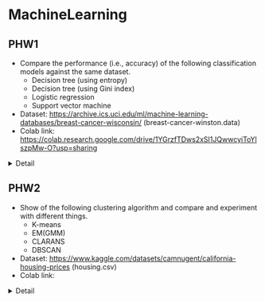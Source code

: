 # MachineLearning

## PHW1
- Compare the performance (i.e., accuracy) of the following classification models against the same dataset.
  - Decision tree (using entropy)
  - Decision tree (using Gini index)
  - Logistic regression
  - Support vector machine
- Dataset: https://archive.ics.uci.edu/ml/machine-learning-databases/breast-cancer-wisconsin/ (breast-cancer-winston.data)  
- Colab link: https://colab.research.google.com/drive/1YGrzfTDws2xSI1JQwwcyiToYlszpMw-O?usp=sharing

<details>
    <summary>Detail</summary>
    
    1. Read Data and Set columns
    
    (Check Dataset: printStatistic)
    
    2. Do Preprocessing
      2-1. Drop NaN Value: Preprocess - drop
      2-2. Reset index value: Preprocess - reset
      
    (Check Dataset: printStatistic)
    
    3. Double For Loop for test below using scaled data and unscaled data: Model - scaling
      3-1. Inner For Loop: Compare result with various test_ratio (0.1, 0.2, 0.3)
      3-2. Outer For Loop: Compare result with 4 classification models: Model - DecisionTreeEntropy, DecisionTreeGini, LogisticRegression, SVM
          ∙ Use various of the model parameters and hyperparameters for each model: Model - gridSearch
      3-3. Print accuracy and best hyperparameter of each case to compare: Model - printAcc
          ∙ Use various numbers k for k-fold cross validation for set best hyperparameters: Model - test
      So, "3 loop (test_ratio) x 4 loop (classification model) = 12 loop" for scaled/unscaled data each

</details>

## PHW2
- Show of the following clustering algorithm and compare and experiment with different things.
  - K-means
  - EM(GMM)
  - CLARANS
  - DBSCAN
 - Dataset: https://www.kaggle.com/datasets/camnugent/california-housing-prices (housing.csv)  
 - Colab link: 
 
 <details>
    <summary>Detail</summary>
    
    AUTOML:
      1. Read Data
      
      (Check Dataset: printStatistic)
      
      2. Do Preprocessing
        2-1. Fill NaN with mean value: Preprocess - fill
        2-2. Sampling data: Preprocess - sampling
        2-3. Encoding using various methods (Label, Ordinal): Preprocess - doEncoding
        2-4. Scaling using various methods (Standard, MinMax, Robust): Preprocess - doScaling
      
      3. Clustering for each algorithm (K-means, EM, CLARANS, DBSCAN): Model - KMeans, EM, CLARANS, DBSCAN
        ∙ Use for-loop for each model to experiment algorithm with k value (2, 4, 6, 8, 10, 12)
      
      4. Print Plot and Score, Compare Result
         ∙ Plot the results of clustering to “eyeball” the results: Model - printPlot
         ∙ Use a quality measure tool, such as the Silhouette score, knee method, and purity: Model - printScore, elbow, purity_score
         ∙ Compare the clustering results with N quantiles of the medianHouseValue feature values in the original dataset: model - compare
      
      Repeat above process with 3 cases (Random combination of features)
      So, "3 loop (random combination of features) x 2 loop (encoder) x 3 loop (scaler) x 4 loop (cluster) = 72 loop + a (k value loop for each cluster model)"
        
      

</details>
